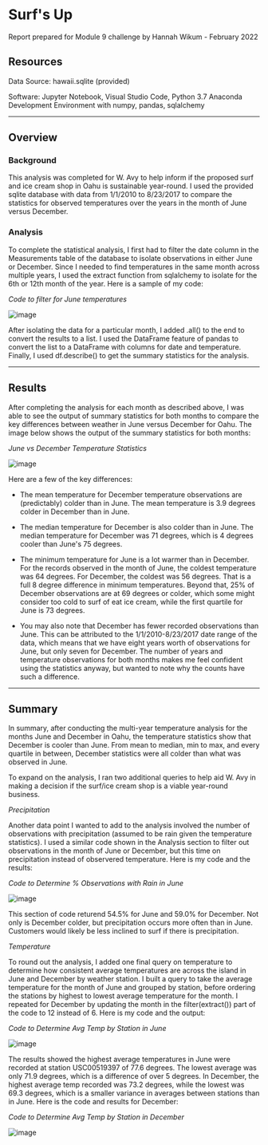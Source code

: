 # Surf's Up
Report prepared for Module 9 challenge by Hannah Wikum - February 2022

## Resources
Data Source: hawaii.sqlite (provided)

Software: Jupyter Notebook, Visual Studio Code, Python 3.7 Anaconda Development Environment with numpy, pandas, sqlalchemy
___
## Overview
### Background
This analysis was completed for W. Avy to help inform if the proposed surf and ice cream shop in Oahu is sustainable year-round. I used the provided sqlite database with data from 1/1/2010 to 8/23/2017 to compare the statistics for observed temperatures over the years in the month of June versus December.

### Analysis
To complete the statistical analysis, I first had to filter the date column in the Measurements table of the database to isolate observations in either June or December. Since I needed to find temperatures in the same month across multiple years, I used the extract function from sqlalchemy to isolate for the 6th or 12th month of the year. Here is a sample of my code:

  _Code to filter for June temperatures_
  
  ![image](https://user-images.githubusercontent.com/93058069/153725977-2662eccd-4eaf-420d-81de-a219cb24b00c.png)
  
After isolating the data for a particular month, I added .all() to the end to convert the results to a list. I used the DataFrame feature of pandas to convert the list to a DataFrame with columns for date and temperature. Finally, I used df.describe() to get the summary statistics for the analysis.
___
## Results
After completing the analysis for each month as described above, I was able to see the output of summary statistics for both months to compare the key differences between weather in June versus December for Oahu. The image below shows the output of the summary statistics for both months:

  _June vs December Temperature Statistics_
  
  ![image](https://user-images.githubusercontent.com/93058069/153726303-e32345c5-7a3e-4788-becc-da7b2cc45240.png)

Here are a few of the key differences:

  * The mean temperature for December temperature observations are (predictably) colder than in June. The mean temperature is 3.9 degrees colder in December than in June.
  
  * The median temperature for December is also colder than in June. The median temperature for December was 71 degrees, which is 4 degrees cooler than June's 75 degrees.

  * The minimum temperature for June is a lot warmer than in December. For the records observed in the month of June, the coldest temperature was 64 degrees. For December, the coldest was 56 degrees. That is a full 8 degree difference in minimum temperatures. Beyond that, 25% of December observations are at 69 degrees or colder, which some might consider too cold to surf of eat ice cream, while the first quartile for June is 73 degrees.

  * You may also note that December has fewer recorded observations than June. This can be attributed to the 1/1/2010-8/23/2017 date range of the data, which means that we have eight years worth of observations for June, but only seven for December. The number of years and temperature observations for both months makes me feel confident using the statistics anyway, but wanted to note why the counts have such a difference.
___
## Summary
In summary, after conducting the multi-year temperature analysis for the months June and December in Oahu, the temperature statistics show that December is cooler than June. From mean to median, min to max, and every quartile in between, December statistics were all colder than what was observed in June.

To expand on the analysis, I ran two additional queries to help aid W. Avy in making a decision if the surf/ice cream shop is a viable year-round business.

_Precipitation_

Another data point I wanted to add to the analysis involved the number of observations with precipitation (assumed to be rain given the temperature statistics). I used a similar code shown in the Analysis section to filter out observations in the month of June or December, but this time on precipitation instead of observered temperature. Here is my code and the results:

  _Code to Determine % Observations with Rain in June_

  ![image](https://user-images.githubusercontent.com/93058069/153727152-698b2b4a-95c7-48b7-8668-5763e4fbaed6.png)
  
This section of code returend 54.5% for June and 59.0% for December. Not only is December colder, but precipitation occurs more often than in June. Customers would likely be less inclined to surf if there is precipitation.

_Temperature_

To round out the analysis, I added one final query on temperature to determine how consistent average temperatures are across the island in June and December by weather station. I built a query to take the average temperature for the month of June and grouped by station, before ordering the stations by highest to lowest average temperature for the month. I repeated for December by updating the month in the filter(extract()) part of the code to 12 instead of 6. Here is my code and the output:

  _Code to Determine Avg Temp by Station in June_
 
  ![image](https://user-images.githubusercontent.com/93058069/153730413-ae825267-7a1c-49e8-917e-10f4b024b4dd.png)

The results showed the highest average temperatures in June were recorded at station USC00519397 of 77.6 degrees. The lowest average was only 71.9 degrees, which is a difference of over 5 degrees. In December, the highest average temp recorded was 73.2 degrees, while the lowest was 69.3 degrees, which is a smaller variance in averages between stations than in June. Here is the code and results for December:

  _Code to Determine Avg Temp by Station in December_
  
  ![image](https://user-images.githubusercontent.com/93058069/153730649-bb925e65-99f9-4809-9130-d54aa8eba4b5.png)

  
 
 


   
   
